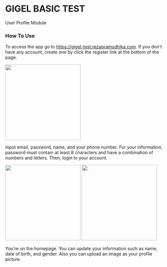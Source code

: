 # GIGEL BASIC TEST
User Profile Module

### How To Use
To access the app go to https://gigel-test.rezapramudhika.com. If you don't have any account, create one by click the register link at the bottom of the page.

<img src="https://github.com/kingorchomenus/test/blob/master/docs/register.gif?raw=true" width="240">

Input email, password, name, and your phone number. For your information, password must contain at least 8 characters and have a combination of numbers and letters. Then, login to your account.

<img src="https://github.com/kingorchomenus/test/blob/master/docs/login.gif?raw=true" width="240">

<img src="https://github.com/kingorchomenus/test/blob/master/docs/dashboard.gif?raw=true" width="240">

You're on the homepage. You can update your information such as name, date of birth, and gender. Also you can upload an image as your profile picture.